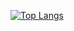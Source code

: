 [![Top Langs](https://github-readme-stats.vercel.app/api/top-langs/?username=bat-kryptonyte&layout=compact)](https://github.com/bat-kryptonyte/github-readme-stats)
